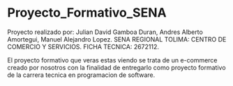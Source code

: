 # Proyecto_Formativo_SENA

Proyecto realizado por: Julian David Gamboa Duran, Andres Alberto Amortegui, Manuel Alejandro Lopez.
SENA REGIONAL TOLIMA: CENTRO DE COMERCIO Y SERVICIOS. FICHA TECNICA: 2672112.

El proyecto formativo que veras estas viendo se trata de un e-commerce creado por nosotros con la finalidad de entregarlo como proyecto formativo de la carrera tecnica en programacion de software.

